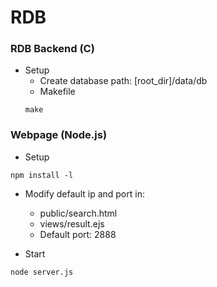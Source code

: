 # RDB
### RDB Backend (C)
+ Setup
	+ Create database path: [root_dir]/data/db
	+ Makefile
	```
	make
	```

### Webpage (Node.js)
+ Setup
```
npm install -l
```
+ Modify default ip and port in:
	+ public/search.html
	+ views/result.ejs
	+ Default port: 2888

+ Start
```
node server.js
```
